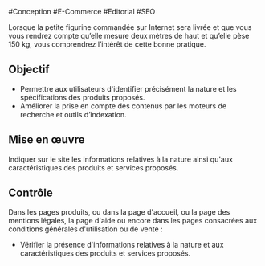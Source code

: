
#Conception #E-Commerce #Editorial #SEO

Lorsque la petite figurine commandée sur Internet sera livrée et que vous vous rendrez compte qu’elle mesure deux mètres de haut et qu’elle pèse 150 kg, vous comprendrez l’intérêt de cette bonne pratique.

Objectif
--------

*   Permettre aux utilisateurs d'identifier précisément la nature et les spécifications des produits proposés.
*   Améliorer la prise en compte des contenus par les moteurs de recherche et outils d’indexation.

Mise en œuvre
-------------

Indiquer sur le site les informations relatives à la nature ainsi qu'aux caractéristiques des produits et services proposés.

Contrôle
--------

Dans les pages produits, ou dans la page d'accueil, ou la page des mentions légales, la page d'aide ou encore dans les pages consacrées aux conditions générales d'utilisation ou de vente :

*   Vérifier la présence d'informations relatives à la nature et aux caractéristiques des produits et services proposés.
